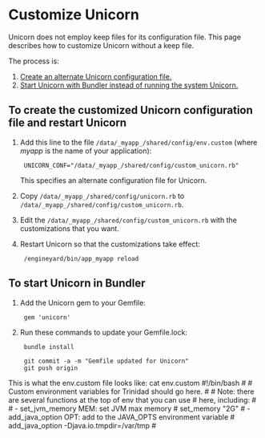 # Customize Unicorn

Unicorn does not employ keep files for its configuration file. This page describes how to customize Unicorn without a keep file.

The process is:

1. [Create an alternate Unicorn configuration file.][1]
2. [Start Unicorn with Bundler instead of running the system Unicorn.][2]

<h2 id="topic1">To create the customized Unicorn configuration file and restart Unicorn</h2>

1. Add this line to the file `/data/_myapp_/shared/config/env.custom` (where _myapp_ is the name of your application):

        UNICORN_CONF="/data/_myapp_/shared/config/custom_unicorn.rb"

    This specifies an alternate configuration file for Unicorn.

2. Copy `/data/_myapp_/shared/config/unicorn.rb` to `/data/_myapp_/shared/config/custom_unicorn.rb`.

3. Edit the `/data/_myapp_/shared/config/custom_unicorn.rb` with the customizations that you want.

4. Restart Unicorn so that the customizations take effect:

        /engineyard/bin/app_myapp reload 


<h2 id="topic2"> To start Unicorn in Bundler</h2>

1. Add the Unicorn gem to your Gemfile:

        gem 'unicorn'
    
3. Run these commands to update your Gemfile.lock:

        bundle install

        git commit -a -m "Gemfile updated for Unicorn"
        git push origin
		
[1]: #topic1        "topic1"
[2]: #topic2        "topic2"

This is what the env.custom file looks like:
    cat env.custom
	#!/bin/bash
	#
	# Custom environment variables for Trinidad should go here.
	#
	# Note: there are several functions at the top of env that you can use
	# here, including:
	#
	#   - set_jvm_memory MEM: set JVM max memory
	#       set_memory "2G"
	#   - add_java_option OPT: add to the JAVA_OPTS environment variable
	#       add_java_option -Djava.io.tmpdir=/var/tmp
	#
	
	